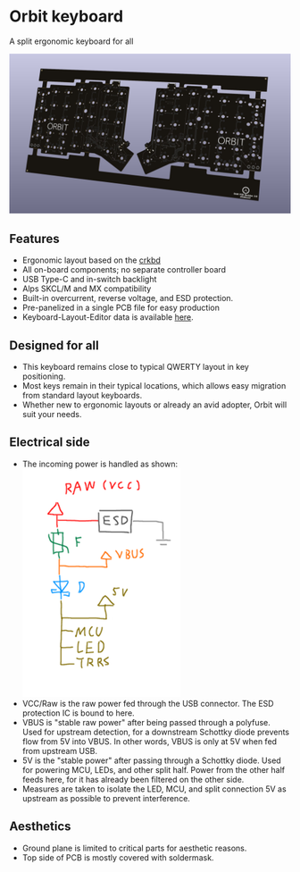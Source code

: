 # Orbit keyboard
A split ergonomic keyboard for all

![Render Image](https://raw.githubusercontent.com/ai03-2725/Orbit/master/Images/PCB-R2.0.jpg)

## Features
- Ergonomic layout based on the [crkbd](https://github.com/foostan/crkbd)
- All on-board components; no separate controller board
- USB Type-C and in-switch backlight
- Alps SKCL/M and MX compatibility
- Built-in overcurrent, reverse voltage, and ESD protection.
- Pre-panelized in a single PCB file for easy production
- Keyboard-Layout-Editor data is available [here](http://www.keyboard-layout-editor.com/#/gists/53ebf59524de12515cb7e2e6de94f0d6).

## Designed for all
- This keyboard remains close to typical QWERTY layout in key positioning.
- Most keys remain in their typical locations, which allows easy migration from standard layout keyboards.
- Whether new to ergonomic layouts or already an avid adopter, Orbit will suit your needs.

## Electrical side
- The incoming power is handled as shown:
![Diagram](https://raw.githubusercontent.com/ai03-2725/Orbit/master/Images/Power.png)
- VCC/Raw is the raw power fed through the USB connector. The ESD protection IC is bound to here.
- VBUS is "stable raw power" after being passed through a polyfuse. Used for upstream detection, for a downstream Schottky diode prevents flow from 5V into VBUS. In other words, VBUS is only at 5V when fed from upstream USB.
- 5V is the "stable power" after passing through a Schottky diode. Used for powering MCU, LEDs, and other split half. Power from the other half feeds here, for it has already been filtered on the other side.
- Measures are taken to isolate the LED, MCU, and split connection 5V as upstream as possible to prevent interference.

## Aesthetics
- Ground plane is limited to critical parts for aesthetic reasons.
- Top side of PCB is mostly covered with soldermask.
